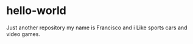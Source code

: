 # hello-world
Just another repository 
my name is Francisco and i Like sports cars and video games.
